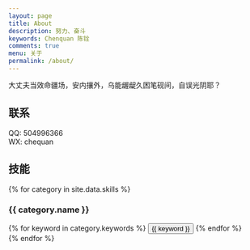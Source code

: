```yaml
---
layout: page
title: About
description: 努力、奋斗
keywords: Chenquan 陈铨
comments: true
menu: 关于
permalink: /about/
---
```


大丈夫当效命疆场，安内攘外，乌能龌龊久困笔砚间，自误光阴耶？

## 联系

QQ: 504996366              
WX: chequan

## 技能

{% for category in site.data.skills %}
### {{ category.name }}
<div class="btn-inline">
{% for keyword in category.keywords %}
<button class="btn btn-outline" type="button">{{ keyword }}</button>
{% endfor %}
</div>
{% endfor %}
